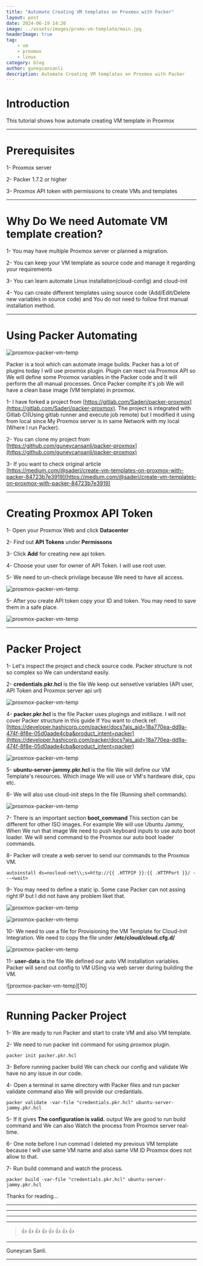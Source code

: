 ```yaml
---
title: "Automate Creating VM templates on Proxmox with Packer"
layout: post
date: 2024-06-19 14:20
image: ../assets/images/prxmx-vm-template/main.jpg
headerImage: true
tag:
    - vm
    - proxmox
    - linux
category: blog
author: guneycansanli
description: Automate Creating VM templates on Proxmox with Packer
---
```


# Introduction

This tutorial shows how automate creating VM template in Proxmox

---

# Prerequisites

1- Proxmox server

2- Packer 1.7.2 or higher

3- Proxmox API token with permissions to create VMs and templates

---

# Why Do We need Automate VM template creation?

1- You may have multiple Proxmox server or planned a migration.

2- You can keep your VM template as source code and manage it regarding your requirements

3- You can learn automate Linux installation(cloud-config) and cloud-init

4- You can create different templates using source code (Add/Edit/Delete new variables in source code) and You do not need to follow first manual installation method.

---

# Using Packer Automating 

![proxmox-packer-vm-temp][1]

Packer is a tool which can automate image builds. Packer has a lot of plugins today I will use proxmox plugin. Plugin can react via Proxmox API so We will define some Proxmox variables in the Packer code and It will perform the all manual processes. Once Packer complte it's job We will have a clean base image (VM template) in proxmox.  

1- I have forked a project from  [https://gitlab.com/Saderi/packer-proxmox](https://gitlab.com/Saderi/packer-proxmox). The project is integrated with Gitlab CI(Using gitlab runner and execute job remote) but I modified it using from local since My Proxmox server is in same Network with my local (Where I run Packer).

2- You can clone my project from [https://github.com/guneycansanli/packer-proxmox](https://github.com/guneycansanli/packer-proxmox)

3- If you want to check original article [https://medium.com/@saderi/create-vm-templates-on-proxmox-with-packer-84723b7e3919](https://medium.com/@saderi/create-vm-templates-on-proxmox-with-packer-84723b7e3919)

---

# Creating Proxmox API Token

1- Open your Proxmox Web and click **Datacenter**

2- Find out **API Tokens** under **Permissons**

3- Click **Add** for creating new api token.

4- Choose your user for owner of API Token. I will use root user.

5- We need to un-check privilage because We need to have all access.  

![proxmox-packer-vm-temp][2]

5- After you create API token copy your ID and token. You may need to save them in a safe place. 

![proxmox-packer-vm-temp][3]

---

# Packer Project

1- Let's inspect the project and check source code. Packer structure is not so complex so We can understand easily.

2- **credentials.pkr.hcl** is the file We keep out sensetive variables (API user, API Token and Proxmox server api url) 

![proxmox-packer-vm-temp][4]

4- **packer.pkr.hcl** is the file Packer uses plugings and initiliaze. I will not cover Packer structure in this guide If You want to check ref: [https://developer.hashicorp.com/packer/docs?ajs_aid=18a770ea-dd9a-474f-8f8e-05d0aade4cba&product_intent=packer](https://developer.hashicorp.com/packer/docs?ajs_aid=18a770ea-dd9a-474f-8f8e-05d0aade4cba&product_intent=packer)

![proxmox-packer-vm-temp][5]

5- **ubuntu-server-jammy.pkr.hcl** is the file We will define our VM Template's resources. Which image We will use or VM's hardware disk, cpu etc. 

6- We will also use cloud-init steps In the file (Running shell commands).

![proxmox-packer-vm-temp][6]

7- There is an important section **boot_command** This section can be different for other ISO images. For example We will use Ubuntu Jammy, When We run that image We need to push keyboard inputs to use auto boot loader. We will send command to the Prosmox our auto boot loader commands.

8- Packer will create a web server to send our commands to the Proxmox VM. 

```
autoinstall ds=nocloud-net\\;s=http://{{ .HTTPIP }}:{{ .HTTPPort }}/ ---<wait>
```

9- You may need to define a static ip. Some case Packer can not assing right IP but I did not have any problem liket that.

![proxmox-packer-vm-temp][7]

![proxmox-packer-vm-temp][8]

10- We need to use a file for Provisioning the VM Template for Cloud-Init Integration. We need to copy the file under **/etc/cloud/cloud.cfg.d/** 

![proxmox-packer-vm-temp][9]

11- **user-data** is the file We defined our auto VM installation variables. Packer will send out config to VM USing via web server during building the VM. 

![proxmox-packer-vm-temp][10]

---


# Running Packer Project

1- We are ready to run Packer and start to crate VM and also VM template.

2- We need to run packer init command for using proxmox plugin.

```
packer init packer.pkr.hcl 
```

3- Before running packer build We can check our config and validate We have no any issue in our code.

4- Open a terminal in same directory with Packer files and run packer validate command also We will provide our credantials.

```
packer validate -var-file "credentials.pkr.hcl" ubuntu-server-jammy.pkr.hcl
```

5- If It gives **The configuration is valid.** output We are good to run build command and We can also Watch the process from Proxmox server real-time.

6- One note before I run commad I deleted my previous VM template because I will use same VM name and also same VM ID Proxmox does not allow to that.

7- Run build command and watch the process.

```
packer build -var-file "credentials.pkr.hcl" ubuntu-server-jammy.pkr.hcl
```



Thanks for reading...

---

---

---

---

> :+1: :+1: :+1: :+1: :+1: :+1: :+1: :+1:

---

Guneycan Sanli.

---

[1]: ../assets/images/prxmx-automate-vm-tmp/packer.jpeg
[2]: ../assets/images/prxmx-automate-vm-tmp/packer-api-token.jpg
[3]: ../assets/images/prxmx-automate-vm-tmp/packer-api-token-1.jpg
[4]: ../assets/images/prxmx-automate-vm-tmp/project-1.jpg
[5]: ../assets/images/prxmx-automate-vm-tmp/project-2.jpg
[6]: ../assets/images/prxmx-automate-vm-tmp/project-3.jpeg
[7]: ../assets/images/prxmx-automate-vm-tmp/project-4.jpg
[8]: ../assets/images/prxmx-automate-vm-tmp/project-5.jpg
[9]: ../assets/images/prxmx-automate-vm-tmp/project-6.jpg

